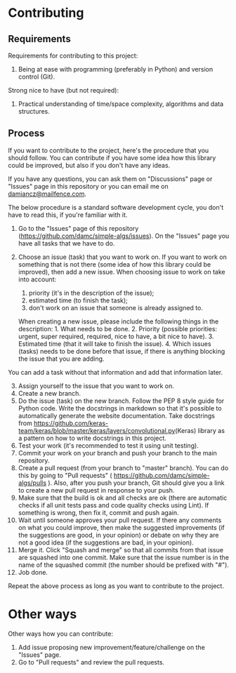 # Contributing

## Requirements

Requirements for contributing to this project:
1. Being at ease with programming (preferably in Python) and version control (Git).

Strong nice to have (but not required):
1. Practical understanding of time/space complexity, algorithms and data structures.

## Process

If you want to contribute to the project, here's the procedure that you should follow. You can contribute if you have some idea how this library could be improved, but also if you don't have any ideas.

If you have any questions, you can ask them on "Discussions" page or "Issues" page in this repository or you can email me on damiancz@mailfence.com.

The below procedure is a standard software development cycle, you don't have to read this, if you're familiar with it.

1. Go to the "Issues" page of this repository (<https://github.com/damc/simple-algs/issues>). On the "Issues" page you have all tasks that we have to do.
2. Choose an issue (task) that you want to work on. If you want to work on something that is not there (some idea of how this library could be improved), then add a new issue. When choosing issue to work on take into account:
    1. priority (it's in the description of the issue);
    2. estimated time (to finish the task);
    3. don't work on an issue that someone is already assigned to.

    When creating a new issue, please include the following things in the description:
        1. What needs to be done.
        2. Priority (possible priorities: urgent, super required, required, nice to have, a bit nice to have).
        3. Estimated time (that it will take to finish the issue).
        4. Which issues (tasks) needs to be done before that issue, if there is anything blocking the issue that you are adding.

You can add a task without that information and add that information later.

3. Assign yourself to the issue that you want to work on.
4. Create a new branch.
5. Do the issue (task) on the new branch. Follow the PEP 8 style guide for Python code. Write the docstrings in markdown so that it's possible to automatically generate the website documentation. Take docstrings from <https://github.com/keras-team/keras/blob/master/keras/layers/convolutional.py>(Keras) library as a pattern on how to write docstrings in this project.
6. Test your work (it's recommended to test it using unit testing).
7. Commit your work on your branch and push your branch to the main repository.
8. Create a pull request (from your branch to "master" branch). You can do this by going to "Pull requests" ( <https://github.com/damc/simple-algs/pulls> ). Also, after you push your branch, Git should give you a link to create a new pull request in response to your push.
9. Make sure that the build is ok and all checks are ok (there are automatic checks if all unit tests pass and code quality checks using Lint). If something is wrong, then fix it, commit and push again.
10. Wait until someone approves your pull request. If there any comments on what you could improve, then make the suggested improvements (if the suggestions are good, in your opinion) or debate on why they are not a good idea (if the suggestions are bad, in your opinion).
11. Merge it. Click "Squash and merge" so that all commits from that issue are squashed into one commit. Make sure that the issue number is in the name of the squashed commit (the number should be prefixed with "#").
12. Job done.

Repeat the above process as long as you want to contribute to the project.

# Other ways

Other ways how you can contribute:
1. Add issue proposing new improvement/feature/challenge on the "Issues" page.
2. Go to "Pull requests" and review the pull requests.
